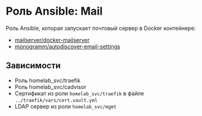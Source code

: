 # Роль Ansible: Mail

Роль Ansible, которая запускает почтовый сервер в Docker контейнере:

* [mailserver/docker-mailserver](https://hub.docker.com/r/mailserver/docker-mailserver/tags)
* [monogramm/autodiscover-email-settings](https://hub.docker.com/r/monogramm/autodiscover-email-settings/tags)

## Зависимости

* Роль homelab_svc/traefik
* Роль homelab_svc/cadvisor
* Сертификат из роли `homelab_svc/traefik` в файле `../traefik/vars/cert.vault.yml`
* LDAP сервер из роли `homelab_svc/mgmt`
